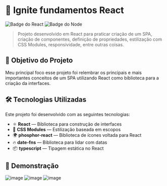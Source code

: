 # 🚀 Ignite fundamentos React

![Badge do React](https://img.shields.io/badge/React-18.2.0-blue.svg) ![Badge do Node](https://img.shields.io/badge/Node.js-18.0.0-green.svg)

> Projeto desenvolvido em React para praticar criação de um SPA, criação de componentes, definição de propriedades, estilização com CSS Modules, responsividade, entre outras coisas.

## 🎯 Objetivo do Projeto
Meu principal foco esse projeto foi relembrar os principais e mais importantes conceitos de um SPA utilizando React como biblioteca para a criação da interfaces.

## 🛠️ Tecnologias Utilizadas
Este projeto foi desenvolvido com as seguintes tecnologias:

- ⚛️ **React** — Biblioteca para construção de interfaces
- 🎨  **CSS Modules** — Estilização baseada em escopos
- 🌍 **phosphor-react** — Biblioteca de ícones voltada para React
- 🔥 **date-fns** — Biblioteca para lidar com datas
- 📦 **typescript** — Tipagem estática no React

## 📸 Demonstração
![image](https://github.com/user-attachments/assets/50d02080-132b-4ef5-a06a-59a4b83dff99)
![image](https://github.com/user-attachments/assets/4503835b-ab9c-4a2f-8ffe-392342c621d2)
![image](https://github.com/user-attachments/assets/3599202a-90ae-483e-9384-d7c169f7604e)
